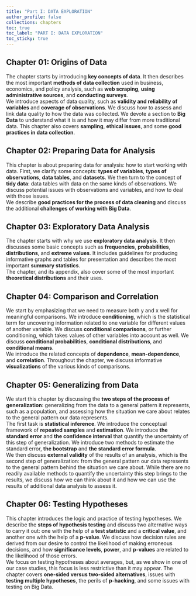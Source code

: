 ```yaml
---
title: "Part I: DATA EXPLORATION"
author_profile: false
collections: chapters
toc: true
toc_label: "PART I: DATA EXPLORATION"
toc_sticky: true
---
```


## Chapter 01: Origins of Data  
The chapter starts by introducing **key concepts of data**. It then describes the most important **methods of data collection** used in business, economics, and policy analysis, such as **web scraping**, **using administrative sources**, and **conducting surveys**.  
We introduce aspects of data quality, such as **validity and reliability of variables** and **coverage of observations**. We discuss how to assess and link data quality to how the data was collected. We devote a section to **Big Data** to understand what it is and how it may differ from more traditional data. This chapter also covers **sampling**, **ethical issues**, and some **good practices in data collection**.  

## Chapter 02: Preparing Data for Analysis  
This chapter is about preparing data for analysis: how to start working with data. First, we clarify some concepts: **types of variables**, **types of observations**, **data tables**, and **datasets**. We then turn to the concept of **tidy data**: data tables with data on the same kinds of observations. We discuss potential issues with observations and variables, and how to deal with those issues.  
We describe **good practices for the process of data cleaning** and discuss the additional **challenges of working with Big Data**.  

## Chapter 03: Exploratory Data Analysis  
The chapter starts with why we use **exploratory data analysis**. It then discusses some basic concepts such as **frequencies**, **probabilities**, **distributions**, and **extreme values**. It includes guidelines for producing informative graphs and tables for presentation and describes the most important **summary statistics**.  
The chapter, and its appendix, also cover some of the most important **theoretical distributions** and their uses.  

## Chapter 04: Comparison and Correlation  
We start by emphasizing that we need to measure both y and x well for meaningful comparisons. We introduce **conditioning**, which is the statistical term for uncovering information related to one variable for different values of another variable. We discuss **conditional comparisons**, or further conditioning, which takes values of other variables into account as well. We discuss **conditional
probabilities**, **conditional distributions**, and **conditional means**.  
We introduce the related concepts of **dependence**, **mean-dependence**, and **correlation**. Throughout the chapter, we discuss informative **visualizations** of the various kinds of comparisons.  

## Chapter 05: Generalizing from Data  
We start this chapter by discussing the **two steps of the process of generalization**: generalizing from the data to a general pattern it represents, such as a population, and assessing how the situation we care about relates to the general pattern our data represents.  
The first task is **statistical inference**. We introduce the conceptual framework of **repeated samples** and **estimation**. We introduce **the standard error** and **the confidence interval** that quantify the uncertainty of this step of generalization. We introduce two methods to estimate the standard error, **the bootstrap** and **the standard error formula**.  
We then discuss **external validity** of the results of an analysis, which is the second step of generalization: from the general pattern our data represents to the general pattern behind the situation we care about. While there are no readily available methods to quantify the uncertainty this step brings to the results, we discuss how we can think about it and how we can use the results of additional data analysis to assess it.  

## Chapter 06: Testing Hypotheses  
This chapter introduces the logic and practice of testing hypotheses. We describe the **steps of hypothesis testing** and discuss two alternative ways to carry it out: one with the help of a **test statistic** and a **critical value**, and another one with the help of a **p-value**. We discuss how decision rules are derived from our desire to control the likelihood of making erroneous decisions, and how **significance levels**, **power**, and **p-values** are related to the likelihood of those errors.  
We focus on testing hypotheses about averages, but, as we show in one of our case studies, this focus is less restrictive than it may appear. The chapter covers **one-sided versus two-sided alternatives**, issues with **testing multiple hypotheses**, the perils of **p-hacking**, and some issues with testing on Big Data.  
